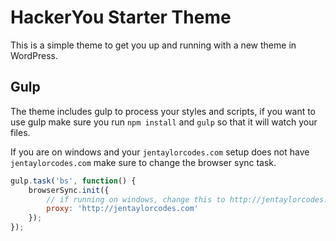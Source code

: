 # HackerYou Starter Theme

This is a simple theme to get you up and running with a new theme in WordPress.

## Gulp

The theme includes gulp to process your styles and scripts, if you want to use gulp make sure you run `npm install` and `gulp` so that it will watch your files.

If you are on windows and your `jentaylorcodes.com` setup does not have `jentaylorcodes.com` make sure to change the browser sync task.

```js
gulp.task('bs', function() {
    browserSync.init({
        // if running on windows, change this to http://jentaylorcodes.com
        proxy: 'http://jentaylorcodes.com'
    });
});
```
